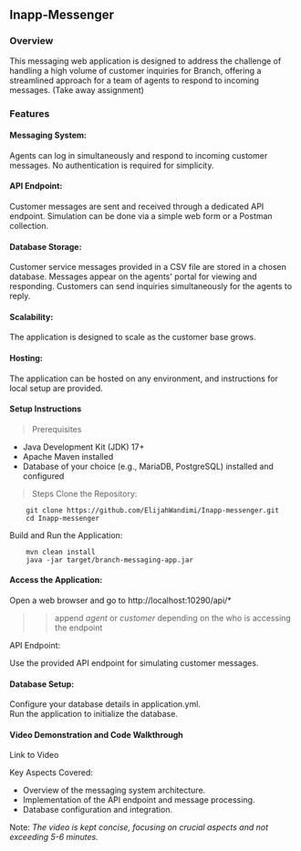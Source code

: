 ## Inapp-Messenger

### Overview
This messaging web application is designed to address the challenge of handling a high volume of customer inquiries for Branch, offering a streamlined approach for a team of agents to respond to incoming messages. (Take away assignment)

### Features
#### Messaging System:

Agents can log in simultaneously and respond to incoming customer messages.
No authentication is required for simplicity.

#### API Endpoint:

Customer messages are sent and received through a dedicated API endpoint.
Simulation can be done via a simple web form or a Postman collection.

#### Database Storage:

Customer service messages provided in a CSV file are stored in a chosen database.
Messages appear on the agents' portal for viewing and responding. Customers can send inquiries simultaneously for the agents to reply.

#### Scalability:

The application is designed to scale as the customer base grows.

#### Hosting:

The application can be hosted on any environment, and instructions for local setup are provided.

#### Setup Instructions
> Prerequisites
- Java Development Kit (JDK) 17+<br>
- Apache Maven installed <br>
- Database of your choice (e.g., MariaDB, PostgreSQL) installed and configured 

>Steps
Clone the Repository:

```
    git clone https://github.com/ElijahWandimi/Inapp-messenger.git
    cd Inapp-messenger
```
Build and Run the Application:

```
    mvn clean install
    java -jar target/branch-messaging-app.jar
```
#### Access the Application:

Open a web browser and go to http://localhost:10290/api/*

>> append *agent* or *customer* depending on the who is accessing the endpoint

API Endpoint:

Use the provided API endpoint for simulating customer messages.

#### Database Setup:

Configure your database details in application.yml.<br>
Run the application to initialize the database.

#### Video Demonstration and Code Walkthrough
Link to Video

Key Aspects Covered:

- Overview of the messaging system architecture.
- Implementation of the API endpoint and message processing.
- Database configuration and integration.

Note:
*The video is kept concise, focusing on crucial aspects and not exceeding 5-6 minutes.*